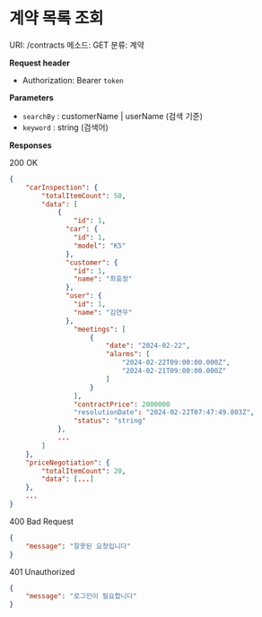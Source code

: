 # 계약 목록 조회

URI: /contracts
메소드: GET
분류: 계약

**Request header**

- Authorization: Bearer `token`

**Parameters**

- `searchBy` : customerName | userName (검색 기준)
- `keyword` : string (검색어)

**Responses**

200 OK

```json
{
	"carInspection": {
		"totalItemCount": 50,
		"data": [
			{
				"id": 1,
			  "car": {
			    "id": 1,
			    "model": "K5"
			  },
			  "customer": {
			    "id": 1,
			    "name": "최효정"
			  },
			  "user": {
			    "id": 1,
			    "name": "김연우"
			  },
				"meetings": [
					{
						"date": "2024-02-22",
						"alarms": [
							"2024-02-22T09:00:00.000Z",
							"2024-02-21T09:00:00.000Z"
						]
					}
				],
				"contractPrice": 2000000
				"resolutionDate": "2024-02-22T07:47:49.803Z",
				"status": "string"
			},
			...
		]
	},
	"priceNegotiation": {
		"totalItemCount": 20,
		"data": [...]
	},
	...
}
```

400 Bad Request

```json
{
	"message": "잘못된 요청입니다"
}
```

401 Unauthorized

```json
{
	"message": "로그인이 필요합니다"
}
```